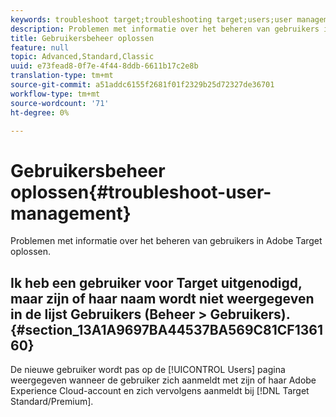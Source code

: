 ```yaml
---
keywords: troubleshoot target;troubleshooting target;users;user management
description: Problemen met informatie over het beheren van gebruikers in Adobe Target oplossen.
title: Gebruikersbeheer oplossen
feature: null
topic: Advanced,Standard,Classic
uuid: e73fead8-0f7e-4f44-8ddb-6611b17c2e8b
translation-type: tm+mt
source-git-commit: a51addc6155f2681f01f2329b25d72327de36701
workflow-type: tm+mt
source-wordcount: '71'
ht-degree: 0%

---
```



# Gebruikersbeheer oplossen{#troubleshoot-user-management}

Problemen met informatie over het beheren van gebruikers in Adobe Target oplossen.

## Ik heb een gebruiker voor Target uitgenodigd, maar zijn of haar naam wordt niet weergegeven in de lijst Gebruikers (Beheer > Gebruikers). {#section_13A1A9697BA44537BA569C81CF136160}

De nieuwe gebruiker wordt pas op de [!UICONTROL Users] pagina weergegeven wanneer de gebruiker zich aanmeldt met zijn of haar Adobe Experience Cloud-account en zich vervolgens aanmeldt bij [!DNL Target Standard/Premium].